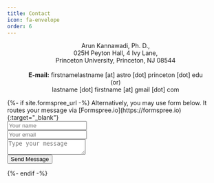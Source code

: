 ```yaml
---
title: Contact
icon: fa-envelope
order: 6
---
```

<p><center>
	Arun Kannawadi, Ph. D., <br>
	025H Peyton Hall, 4 Ivy Lane, <br>
	Princeton University, Princeton, NJ 08544 <br> <br>
	<b>E-mail:</b> firstnamelastname [at] astro [dot] princeton [dot] edu
	<br> (or) <br>
	lastname [dot] firstname [at] gmail [dot] com
</center></p>
{%- if site.formspree_url -%}
Alternatively, you may use form below. It routes your message via [Formspree.io](https://formspree.io){:target="_blank"}
<form method="post" action="{{ site.formspree_url }}">
  <div class="row">
    <div class="6u 12u$(mobile)"><input type="text" name="name" placeholder="Your name" /></div>
    <div class="6u$ 12u$(mobile)"><input type="text" name="email" placeholder="Your email" /></div>
    <div class="12u$">
      <textarea name="message" placeholder="Type your message"></textarea>
    </div>
    <div class="12u$">
      <input type="submit" value="Send Message" />
    </div>
  </div>
</form>
{%- endif -%}
